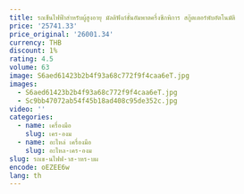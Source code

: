 ```yaml
---
title: รถเข็นไฟฟ้าสําหรับผู้สูงอายุ มัลติฟังก์ชั่นอัมพาตครึ่งซีกพิการ สกู๊ตเตอร์พับอัตโนมัติ
price: '25741.33'
price_original: '26001.34'
currency: THB
discount: 1%
rating: 4.5
volume: 63
image: S6aed61423b2b4f93a68c772f9f4caa6eT.jpg
images:
  - S6aed61423b2b4f93a68c772f9f4caa6eT.jpg
  - Sc9bb47072ab54f45b18ad408c95de352c.jpg
video: ''
categories:
  - name: เครื่องมือ
    slug: เคร-องม
  - name: อะไหล่ เครื่องมือ
    slug: อะไหล-เคร-องม
slug: รถเข-นไฟฟ-าส-าหร-บผ
encode: oEZEE6w
lang: th
---
```

  
